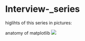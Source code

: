 # Interview-_series
higlihts of this series in pictures:

anatomy of matplotlib
<img src="https://github.com/Jyothif/Interview_series/blob/main/anatomy.png">
